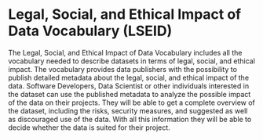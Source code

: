 # Legal, Social, and Ethical Impact of Data Vocabulary (LSEID)

The Legal, Social, and Ethical Impact of Data Vocabulary includes all the vocabulary needed to describe datasets in terms of legal, social, and ethical impact. The vocabulary provides data publishers with the possibility to publish detailed metadata about the legal, social, and ethical impact of the data. Software Developers, Data Scientist or other individuals interested in the dataset can use the published metadata to analyze the possible impact of the data on their projects. They will be able to get a complete overview of the dataset, including the risks, security measures, and suggested as well as discouraged use of the data. With all this information they will be able to decide whether the data is suited for their project.  

